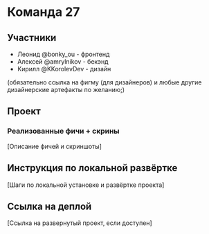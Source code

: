# Команда 27

## Участники
- Леонид @bonky_ou - фронтенд
- Алексей @amrylnikov - бекэнд
- Кирилл @KKorolevDev - дизайн

(обязательно ссылка на фигму (для дизайнеров) и любые другие дизайнерские артефакты по желанию;)

## Проект

### Реализованные фичи + скрины
[Описание фичей и скриншоты]

## Инструкция по локальной развёртке

[Шаги по локальной установке и развёртке проекта]

## Ссылка на деплой
[Ссылка на развернутый проект, если доступен]